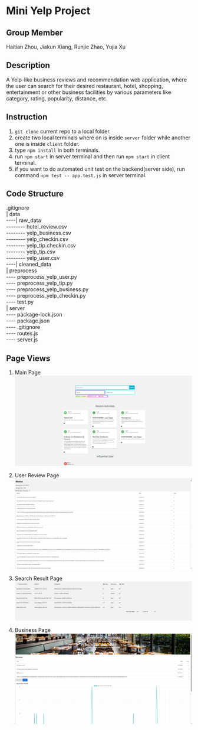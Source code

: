 # Mini Yelp Project

## Group Member
Haitian Zhou, Jiakun Xiang, Runjie Zhao, Yujia Xu

## Description
A Yelp-like business reviews and recommendation web application, where the user can search for their desired restaurant, hotel, shopping, entertainment or other business facilities by various parameters like category, rating, popularity, distance, etc.

## Instruction
1. ```git clone``` current repo to a local folder.
2. create two local terminals where on is inside ```server``` folder while another one is inside ```client``` folder.
3. type ```npm install``` in both terminals.
4. run ```npm start``` in server terminal and then run ```npm start``` in client terminal.
5. if you want to do automated unit test on the backend(server side), run command ```npm test -- app.test.js``` in server terminal.

## Code Structure
.gitignore <br />
| data <br />
----| raw_data <br />
-------- hotel_review.csv<br />
-------- yelp_business.csv<br />
-------- yelp_checkin.csv<br />
-------- yelp_tip.checkin.csv<br />
-------- yelp_tip.csv<br />
-------- yelp_user.csv<br />
----| cleaned_data<br />
| preprocess<br />
---- preprocess_yelp_user.py<br />
---- preprocess_yelp_tip.py<br />
---- preprocess_yelp_business.py<br />
---- preprocess_yelp_checkin.py<br />
---- test.py<br />
| server<br />
---- package-lock.json<br />
---- package.json<br />
---- .gitignore<br />
---- routes.js<br />
---- server.js<br />

## Page Views

1. Main Page
![alt text](./searchpage.png)<br />

2. User Review Page
![alt text](./userreviewpage.png)<br />

3. Search Result Page
![alt text](./searchresultpage.png)<br />

4. Business Page
![alt text](./businesspage.png)<br />